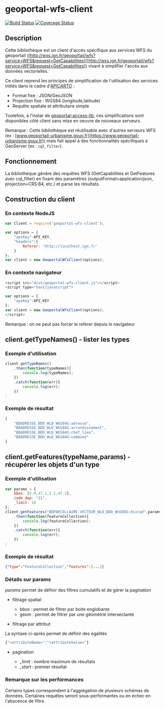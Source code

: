 # geoportal-wfs-client

[![Build Status](https://travis-ci.org/IGNF/geoportal-wfs-client.svg)](https://travis-ci.org/IGNF/geoportal-wfs-client)
[![Coverage Status](https://coveralls.io/repos/github/IGNF/geoportal-wfs-client/badge.svg?branch=master)](https://coveralls.io/github/IGNF/geoportal-wfs-client?branch=master)

## Description

Cette bibliothèque est un client d'accès spécifique aux services WFS du géoportail ([http://wxs.ign.fr/geoportail/wfs?service=WFS&request=GetCapabilities]([http://wxs.ign.fr/geoportail/wfs?service=WFS&request=GetCapabilities)) visant à simplifier l'accès aux données vectorielles. 

Ce client reprend les principes de simplification de l'utilisation des services initiés dans le cadre d'[APICARTO](https://apicarto.ign.fr) :

* Format fixe : JSON/GeoJSON
* Projection fixe : WGS84 (longitude,latitude)
* Requête spatiale et attributaire simple

Toutefois, à l'instar de [geoportal-access-lib](https://github.com/IGNF/geoportal-access-lib), ces simplifications sont disponibles côté client sans mise en oeuvre de nouveaux serveurs.

Remarque : Cette bibliothèque est réutilisable avec d'autres serveurs WFS (ex : [www.geoportail-urbanisme.gouv.fr](https://www.geoportail-urbanisme.gouv.fr)) mais fait appel à des fonctionnalités spécifiques à GeoServer (ex : `cql_filter`).

## Fonctionnement

La bibliothèque génère des requêtes WFS (GetCapabilities et GetFeatures avec cql_filter) en fixant des paramètres (outputFormat=application/json, projection=CRS:84, etc.) et parse les résultats.


## Construction du client

### En contexte NodeJS


```js
var Client = require('geoportal-wfs-client');

var options = {
    "apiKey":API_KEY,
    "headers":{
        Referer: 'http://localhost.ign.fr'
    }
};
var client = new GeoportalWfsClient(options);
```

### En contexte navigateur

```js
<script src="dist/geoportal-wfs-client.js"></script>
<script type="text/javascript">

var options = {
    "apiKey":API_KEY
};
var client = new GeoportalWfsClient(options);
</script>
```

Remarque : on ne peut pas forcer le referer depuis le navigateur

## client.getTypeNames() - lister les types

### Exemple d'utilisation

```js
client.getTypeNames()
    .then(function(typeNames){
        console.log(typeNames);
    })
    .catch(function(err){
        console.log(err);
    })
:
```

### Exemple de résultat

```js
[
    "BDADRESSE_BDD_WLD_WGS84G:adresse",
    "BDADRESSE_BDD_WLD_WGS84G:arrondissement",
    "BDADRESSE_BDD_WLD_WGS84G:chef_lieu",
    "BDADRESSE_BDD_WLD_WGS84G:commune"
]
```

## client.getFeatures(typeName,params) - récupérer les objets d'un type

### Exemple d'utilisation

```js
var params = {
    bbox: [5.0,47.1,5.1,47.2],
    code_dep: "21",
    _limit: 10
};
client.getFeatures("BDPARCELLAIRE-VECTEUR_WLD_BDD_WGS84G:divcad",params)
    .then(function(featureCollection){
        console.log(featureCollection);
    })
    .catch(function(err){
        console.log(err);
    })
;
```

### Exemple de résultat

```json
{"type":"FeatureCollection","features":[...]}
```

### Détails sur params

*params* permet de définir des filtres cumulatifs et de gérer la pagination

* filtrage spatial
    * bbox : permet de filtrer par boite englobante
    * geom : permet de filtrer par une géométrie intersectante

* filtrage par attribut

La syntaxe ci-après permet de définir des égalités

```js
{"<attributeName>":"<attributeValue>"}
```

* pagination

    * *_limit* : nombre maximum de résultats
    * *_start* : premier résultat


### Remarque sur les performances

Certains types correspondent à l'aggrégation de plusieurs schémas de données. Certaines requêtes seront sous-performantes ou en échec en l'abscence de filtre.
